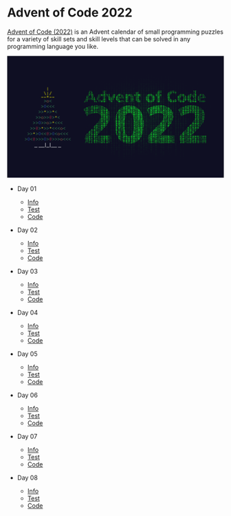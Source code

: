 # Advent of Code 2022

[Advent of Code (2022)](https://adventofcode.com/2022/) is an Advent calendar of small programming puzzles for a variety of skill sets and skill levels that can be solved in any programming language you like.  

![AOC Hero Banner](./assets/advent-of-code-2022.png)

* Day 01
  * [Info](https://adventofcode.com/2022/day/1)
  * [Test](./src/Unit.Tests.Aoc22/Days/Day01Tests.cs)
  * [Code](./src/Aoc22/Days/Day01.cs)
  
* Day 02
  * [Info](https://adventofcode.com/2022/day/2)
  * [Test](./src/Unit.Tests.Aoc22/Days/Day02Tests.cs)
  * [Code](./src/Aoc22/Days/Day02.cs)

* Day 03
  * [Info](https://adventofcode.com/2022/day/3)
  * [Test](./src/Unit.Tests.Aoc22/Days/Day03Tests.cs)
  * [Code](./src/Aoc22/Days/Day03.cs)

* Day 04
  * [Info](https://adventofcode.com/2022/day/4)
  * [Test](./src/Unit.Tests.Aoc22/Days/Day04Tests.cs)
  * [Code](./src/Aoc22/Days/Day04.cs)

* Day 05
  * [Info](https://adventofcode.com/2022/day/5)
  * [Test](./src/Unit.Tests.Aoc22/Days/Day05Tests.cs)
  * [Code](./src/Aoc22/Days/Day05.cs)

* Day 06
  * [Info](https://adventofcode.com/2022/day/6)
  * [Test](./src/Unit.Tests.Aoc22/Days/Day06Tests.cs)
  * [Code](./src/Aoc22/Days/Day06.cs)

* Day 07
  * [Info](https://adventofcode.com/2022/day/7)
  * [Test](./src/Unit.Tests.Aoc22/Days/Day07Tests.cs)
  * [Code](./src/Aoc22/Days/Day07.cs)

* Day 08
  * [Info](https://adventofcode.com/2022/day/8)
  * [Test](./src/Unit.Tests.Aoc22/Days/Day08Tests.cs)
  * [Code](./src/Aoc22/Days/Day08.cs)

